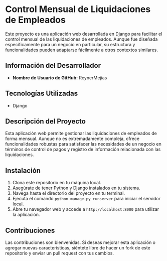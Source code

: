# Control Mensual de Liquidaciones de Empleados

Este proyecto es una aplicación web desarrollada en Django para facilitar el control mensual de las liquidaciones de empleados. Aunque fue diseñada específicamente para un negocio en particular, su estructura y funcionalidades pueden adaptarse fácilmente a otros contextos similares.

## Información del Desarrollador

- **Nombre de Usuario de GitHub:** ReynerMejias

## Tecnologías Utilizadas

- Django

## Descripción del Proyecto

Esta aplicación web permite gestionar las liquidaciones de empleados de forma mensual. Aunque no es extremadamente compleja, ofrece funcionalidades robustas para satisfacer las necesidades de un negocio en términos de control de pagos y registro de información relacionada con las liquidaciones.

## Instalación

1. Clona este repositorio en tu máquina local.
2. Asegúrate de tener Python y Django instalados en tu sistema.
3. Navega hasta el directorio del proyecto en tu terminal.
4. Ejecuta el comando `python manage.py runserver` para iniciar el servidor local.
5. Abre tu navegador web y accede a `http://localhost:8000` para utilizar la aplicación.

## Contribuciones

Las contribuciones son bienvenidas. Si deseas mejorar esta aplicación o agregar nuevas características, siéntete libre de hacer un fork de este repositorio y enviar un pull request con tus cambios.
